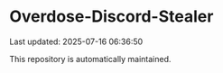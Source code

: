 # Overdose-Discord-Stealer

Last updated: 2025-07-16 06:36:50

This repository is automatically maintained.

